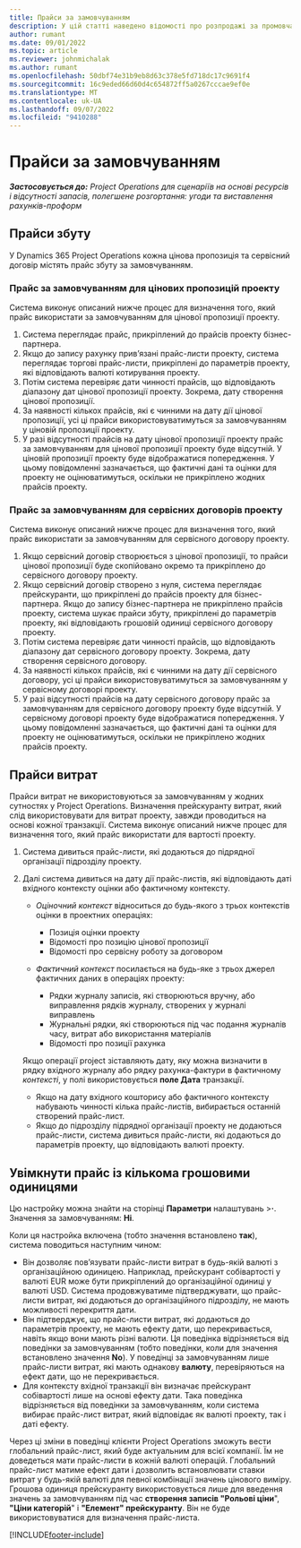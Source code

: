 ```yaml
---
title: Прайси за замовчуванням
description: У цій статті наведено відомості про розпродажі за промовчанням і прайс-листи витрат в розділі "Операції проекту".
author: rumant
ms.date: 09/01/2022
ms.topic: article
ms.reviewer: johnmichalak
ms.author: rumant
ms.openlocfilehash: 50dbf74e31b9eb8d63c378e5fd718dc17c9691f4
ms.sourcegitcommit: 16c9eded66d60d4c654872ff5a0267cccae9ef0e
ms.translationtype: MT
ms.contentlocale: uk-UA
ms.lasthandoff: 09/07/2022
ms.locfileid: "9410288"
---
```

# <a name="default-price-lists"></a>Прайси за замовчуванням

_**Застосовується до:** Project Operations для сценаріїв на основі ресурсів і відсутності запасів, полегшене розгортання: угоди та виставлення рахунків-проформ_

## <a name="sales-price-lists"></a>Прайси збуту

У Dynamics 365 Project Operations кожна цінова пропозиція та сервісний договір містять прайс збуту за замовчуванням. 

### <a name="price-list-default-on-project-quotes"></a>Прайс за замовчуванням для цінових пропозицій проекту
Система виконує описаний нижче процес для визначення того, який прайс використати за замовчуванням для цінової пропозиції проекту.

1. Система переглядає прайс, прикріплений до прайсів проекту бізнес-партнера. 
1. Якщо до запису рахунку прив’язані прайс-листи проекту, система переглядає торгові прайс-листи, прикріплені до параметрів проекту, які відповідають валюті котирування проекту.
1. Потім система перевіряє дати чинності прайсів, що відповідають діапазону дат цінової пропозиції проекту. Зокрема, дату створення цінової пропозиції.
1. За наявності кількох прайсів, які є чинними на дату дії цінової пропозиції, усі ці прайси використовуватимуться за замовчуванням у ціновій пропозиції проекту.
1. У разі відсутності прайсів на дату цінової пропозиції проекту прайс за замовчуванням для цінової пропозиції проекту буде відсутній. У ціновій пропозиції проекту буде відображатися попередження. У цьому повідомленні зазначається, що фактичні дані та оцінки для проекту не оцінюватимуться, оскільки не прикріплено жодних прайсів проекту.

### <a name="price-list-default-on-project-contracts"></a>Прайс за замовчуванням для сервісних договорів проекту 
Система виконує описаний нижче процес для визначення того, який прайс використати за замовчуванням для сервісного договору проекту.

1. Якщо сервісний договір створюється з цінової пропозиції, то прайси цінової пропозиції буде скопійовано окремо та прикріплено до сервісного договору проекту.
1. Якщо сервісний договір створено з нуля, система переглядає прейскуранти, що прикріплені до прайсів проекту для бізнес-партнера. Якщо до запису бізнес-партнера не прикріплено прайсів проекту, система шукає прайси збуту, прикріплені до параметрів проекту, які відповідають грошовій одиниці сервісного договору проекту.
1. Потім система перевіряє дати чинності прайсів, що відповідають діапазону дат сервісного договору проекту. Зокрема, дату створення сервісного договору.
1. За наявності кількох прайсів, які є чинними на дату дії сервісного договору, усі ці прайси використовуватимуться за замовчуванням у сервісному договорі проекту.
1. У разі відсутності прайсів на дату сервісного договору прайс за замовчуванням для сервісного договору проекту буде відсутній. У сервісному договорі проекту буде відображатися попередження. У цьому повідомленні зазначається, що фактичні дані та оцінки для проекту не оцінюватимуться, оскільки не прикріплено жодних прайсів проекту.

## <a name="cost-price-lists"></a>Прайси витрат

Прайси витрат не використовуються за замовчуванням у жодних сутностях у Project Operations. Визначення прейскуранту витрат, який слід використовувати для витрат проекту, завжди проводиться на основі кожної транзакції. Система виконує описаний нижче процес для визначення того, який прайс використати для вартості проекту.

1. Система дивиться прайс-листи, які додаються до підрядної організації підрозділу проекту.
1. Далі система дивиться на дату дії прайс-листів, які відповідають даті вхідного контексту оцінки або фактичному контексту.

    - *Оціночний контекст* відноситься до будь-якого з трьох контекстів оцінки в проектних операціях:

        - Позиція оцінки проекту
        - Відомості про позицію цінової пропозиції
        - Відомості про сервісну роботу за договором

    - *Фактичний контекст* посилається на будь-яке з трьох джерел фактичних даних в операціях проекту:

       - Рядки журналу записів, які створюються вручну, або виправлення рядків журналу, створених у журналі виправлень
       - Журнальні рядки, які створюються під час подання журналів часу, витрат або використання матеріалів
       - Відомості про позиції рахунка

    Якщо операції project зіставляють дату, яку можна визначити в рядку вхідного журналу або рядку рахунка-фактури в фактичному *контексті*, у полі використовується **поле Дата** транзакції.

    - Якщо на дату вхідного кошторису або фактичного контексту набувають чинності кілька прайс-листів, вибирається останній створений прайс-лист.
    - Якщо до підрозділу підрядної організації проекту не додаються прайс-листи, система дивиться прайс-листи, які додаються до параметрів проекту, що відповідають валюті проекту.

## <a name="enable-multi-currency-cost-price-list"></a>Увімкнути прайс із кількома грошовими одиницями

Цю настройку можна знайти на сторінці **Параметри** налаштувань \>**·**. Значення за замовчуванням: **Ні**.

Коли ця настройка включена (тобто значення встановлено **так**), система поводиться наступним чином:

- Він дозволяє пов’язувати прайс-листи витрат в будь-якій валюті з організаційною одиницею. Наприклад, прейскурант собівартості у валюті EUR може бути прикріплений до організаційної одиниці у валюті USD. Система продовжуватиме підтверджувати, що прайс-листи витрат, які додаються до організаційного підрозділу, не мають можливості перекриття дати.
- Він підтверджує, що прайс-листи витрат, які додаються до параметрів проекту, не мають ефекту дати, що перекривається, навіть якщо вони мають різні валюти. Ця поведінка відрізняється від поведінки за замовчуванням (тобто поведінки, коли для значення встановлено значення **No**). У поведінці за замовчуванням лише прайс-листи витрат, які мають однакову **валюту**, перевіряються на ефект дати, що не перекривається.
- Для контексту вхідної транзакції він визначає прейскурант собівартості лише на основі ефекту дати. Така поведінка відрізняється від поведінки за замовчуванням, коли система вибирає прайс-лист витрат, який відповідає як валюті проекту, так і даті ефекту.

Через ці зміни в поведінці клієнти Project Operations зможуть вести глобальний прайс-лист, який буде актуальним для всієї компанії. Їм не доведеться мати прайс-листи в кожній валюті операцій. Глобальний прайс-лист матиме ефект дати і дозволить встановлювати ставки витрат у будь-якій валюті для певної комбінації значень цінового виміру. Грошова одиниця прейскуранту використовується лише для введення значень за замовчуванням під час **створення записів "Рольові ціни**", **"Ціни категорій**" і **"Елемент" прейскуранту**. Він не буде використовуватися для визначення прайс-листа.

[!INCLUDE[footer-include](../includes/footer-banner.md)]
